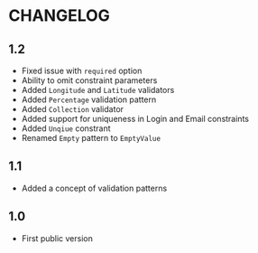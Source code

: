 CHANGELOG
=========

1.2
---

 * Fixed issue with `required` option
 * Ability to omit constraint parameters
 * Added `Longitude` and `Latitude` validators
 * Added `Percentage` validation pattern
 * Added `Collection` validator
 * Added support for uniqueness in Login and Email constraints
 * Added `Unqiue` constrant
 * Renamed `Empty` pattern to `EmptyValue`

1.1
---

 * Added a concept of validation patterns


1.0
---

 * First public version